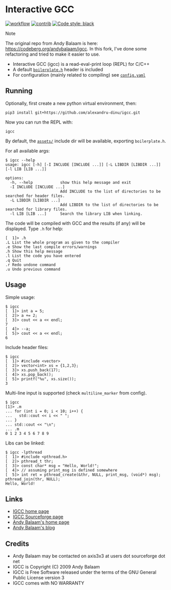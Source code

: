 # Interactive GCC

[![workflow](https://github.com/alexandru-dinu/igcc/workflows/CI/badge.svg)](https://github.com/alexandru-dinu/igcc/actions?query=workflow%3ACI)
[![contrib](https://img.shields.io/badge/contributions-welcome-brightgreen.svg?style=flat)](https://github.com/alexandru-dinu/igcc/issues)
[![Code style: black](https://img.shields.io/badge/code%20style-black-000000.svg)](https://github.com/psf/black)

> [!NOTE]
> The original repo from Andy Balaam is here: https://codeberg.org/andybalaam/igcc.
> In this fork, I've done some refactoring and tried to make it easier to use.

- Interactive GCC (igcc) is a read-eval-print loop (REPL) for C/C++
- A default [`boilerplate.h`](https://github.com/alexandru-dinu/igcc/blob/main/igcc/assets/boilerplate.h) header is included
- For configuration (mainly related to compiling) see [`config.yaml`](https://github.com/alexandru-dinu/igcc/blob/main/igcc/assets/config.yaml)

## Running

Optionally, first create a new python virtual environment, then:
```console
pip3 install git+https://github.com/alexandru-dinu/igcc.git
```
Now you can run the REPL with:
```console
igcc
```
By default, the [`assets/`](https://github.com/alexandru-dinu/igcc/tree/main/igcc/assets) include dir will be available, exporting `boilerplate.h`.

For all available args:
```console
$ igcc --help
usage: igcc [-h] [-I INCLUDE [INCLUDE ...]] [-L LIBDIR [LIBDIR ...]] [-l LIB [LIB ...]]

options:
  -h, --help            show this help message and exit
  -I INCLUDE [INCLUDE ...]
                        Add INCLUDE to the list of directories to be searched for header files.
  -L LIBDIR [LIBDIR ...]
                        Add LIBDIR to the list of directories to be searched for library files.
  -l LIB [LIB ...]      Search the library LIB when linking.
```

The code will be compiled with GCC and the results (if any) will be displayed.
Type `.h` for help:

```
[  1]> .h
.L List the whole program as given to the compiler
.e Show the last compile errors/warnings
.h Show this help message
.l List the code you have entered
.q Quit
.r Redo undone command
.u Undo previous command
```

## Usage

Simple usage:

```
$ igcc
[  1]> int a = 5;
[  2]> a += 2;
[  3]> cout << a << endl;
7
[  4]> --a;
[  5]> cout << a << endl;
6
```

Include header files:

```
$ igcc
[  1]> #include <vector>
[  2]> vector<int> xs = {1,2,3};
[  3]> xs.push_back(17);
[  4]> xs.pop_back();
[  5]> printf("%u", xs.size());
3
```

Multi-line input is supported (check `multiline_marker` from config).

```
$ igcc
[1]> .m
... for (int i = 0; i < 10; i++) {
...   std::cout << i << " ";
... }
... std::cout << "\n";
... .m
0 1 2 3 4 5 6 7 8 9
```

Libs can be linked:

```
$ igcc -lpthread
[  1]> #include <pthread.h>
[  2]> pthread_t thr;
[  3]> const char* msg = "Hello, World!";
[  4]> // assuming print_msg is defined somewhere
[  5]> int ret = pthread_create(&thr, NULL, print_msg, (void*) msg); pthread_join(thr, NULL);
Hello, World!
```

## Links
- [IGCC home page](http://www.artificialworlds.net/wiki/IGCC/IGCC)
- [IGCC Sourceforge page](http://sourceforge.net/projects/igcc/)
- [Andy Balaam's home page](http://www.artificialworlds.net)
- [Andy Balaam's blog](http://www.artificialworlds.net/blog)

## Credits

- Andy Balaam may be contacted on axis3x3 at users dot sourceforge dot net
- IGCC is Copyright (C) 2009 Andy Balaam
- IGCC is Free Software released under the terms of the GNU General Public License version 3
- IGCC comes with NO WARRANTY
